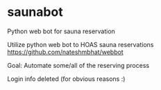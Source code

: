 # saunabot
Python web bot for sauna reservation

Utilize python web bot to HOAS sauna reservations
https://github.com/nateshmbhat/webbot

Goal: Automate some/all of the reserving process

Login info deleted (for obvious reasons :)
